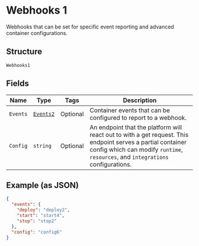 
# Webhooks 1

Webhooks that can be set for specific event reporting and advanced container configurations.

## Structure

`Webhooks1`

## Fields

| Name | Type | Tags | Description |
|  --- | --- | --- | --- |
| `Events` | [`Events2`](../../doc/models/events-2.md) | Optional | Container events that can be configured to report to a webhook. |
| `Config` | `string` | Optional | An endpoint that the platform will react out to with a get request.  This endpoint serves a partial container config which can modify `runtime`, `resources`, and `integrations` configurations. |

## Example (as JSON)

```json
{
  "events": {
    "deploy": "deploy2",
    "start": "start4",
    "stop": "stop2"
  },
  "config": "config6"
}
```

